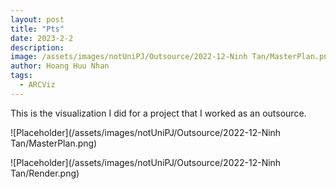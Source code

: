 ```yaml
---
layout: post
title: "Pts"
date: 2023-2-2
description: 
image: /assets/images/notUniPJ/Outsource/2022-12-Ninh Tan/MasterPlan.png
author: Hoang Huu Nhan
tags: 
  - ARCViz
---
```

This is the visualization I did for a project that I worked as an outsource.

![Placeholder](/assets/images/notUniPJ/Outsource/2022-12-Ninh Tan/MasterPlan.png)

![Placeholder](/assets/images/notUniPJ/Outsource/2022-12-Ninh Tan/Render.png)